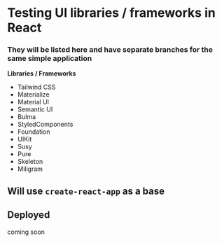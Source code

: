 # Testing UI libraries / frameworks in React

### They will be listed here and have separate branches for the same simple application
**Libraries / Frameworks**
- Tailwind CSS
- Materialize
- Material UI
- Semantic UI
- Bulma
- StyledComponents
- Foundation
- UIKit
- Susy
- Pure
- Skeleton
- Miligram


## Will use `create-react-app` as a base
## Deployed
coming soon 